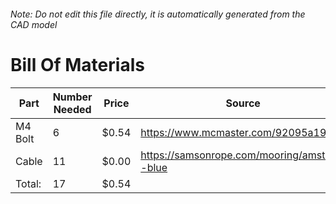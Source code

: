 ###### Note: Do not edit this file directly, it is automatically generated from the CAD model 
# Bill Of Materials 
 |Part|Number Needed|Price|Source| 
 |----|----------|-----|-----|
|M4 Bolt|6|$0.54|https://www.mcmaster.com/92095a190|
|Cable|11|$0.00|https://samsonrope.com/mooring/amsteel--blue|
|Total: |17|$0.54| |
